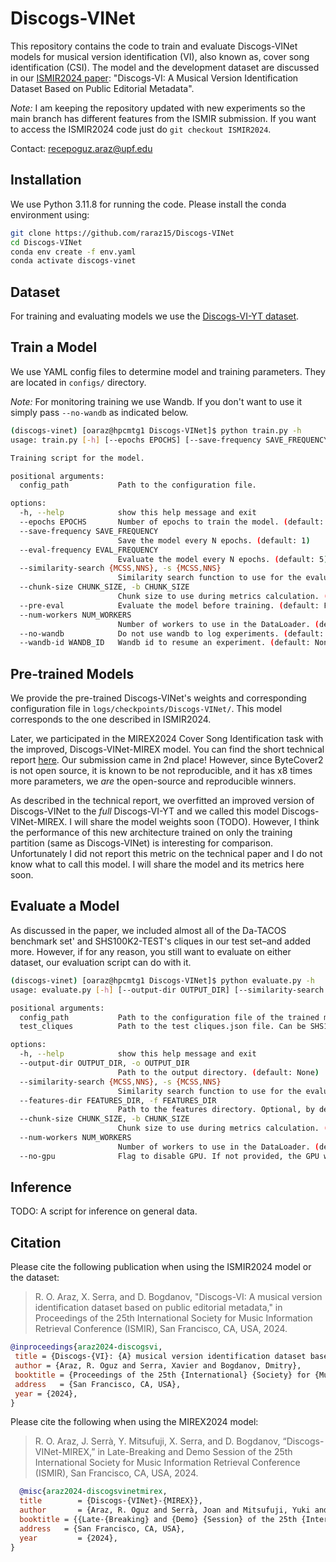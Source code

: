 # Discogs-VINet

This repository contains the code to train and evaluate Discogs-VINet models for musical version identification (VI), also known as, cover song identification (CSI). The model and the development dataset are discussed in our [ISMIR2024 paper](https://arxiv.org/abs/2410.17400): "Discogs-VI: A Musical Version Identification Dataset Based on Public Editorial Metadata". 

*Note:* I am keeping the repository updated with new experiments so the main branch has different features from the ISMIR submission. If you want to access the ISMIR2024 code just do `git checkout ISMIR2024`.

Contact: <recepoguz.araz@upf.edu>

## Installation

We use Python 3.11.8 for running the code. Please install the conda environment using:

```bash
git clone https://github.com/raraz15/Discogs-VINet
cd Discogs-VINet
conda env create -f env.yaml
conda activate discogs-vinet
```

## Dataset

For training and evaluating models we use the [Discogs-VI-YT dataset](https://mtg.github.io/discogs-vi-dataset/).

## Train a Model

We use YAML config files to determine model and training parameters. They are located in `configs/` directory. 

*Note:* For monitoring training we use Wandb. If you don't want to use it simply pass `--no-wandb` as indicated below.

```bash
(discogs-vinet) [oaraz@hpcmtg1 Discogs-VINet]$ python train.py -h
usage: train.py [-h] [--epochs EPOCHS] [--save-frequency SAVE_FREQUENCY] [--eval-frequency EVAL_FREQUENCY] [--similarity-search {MCSS,NNS}] [--chunk-size CHUNK_SIZE] [--pre-eval] [--num-workers NUM_WORKERS] [--no-wandb] [--wandb-id WANDB_ID] config_path

Training script for the model.

positional arguments:
  config_path           Path to the configuration file.

options:
  -h, --help            show this help message and exit
  --epochs EPOCHS       Number of epochs to train the model. (default: 50)
  --save-frequency SAVE_FREQUENCY
                        Save the model every N epochs. (default: 1)
  --eval-frequency EVAL_FREQUENCY
                        Evaluate the model every N epochs. (default: 5)
  --similarity-search {MCSS,NNS}, -s {MCSS,NNS}
                        Similarity search function to use for the evaluation. MCSS: Maximum Cosine Similarity Search, NNS: Nearest Neighbour Search. (default: MCSS)
  --chunk-size CHUNK_SIZE, -b CHUNK_SIZE
                        Chunk size to use during metrics calculation. (default: 1024)
  --pre-eval            Evaluate the model before training. (default: False)
  --num-workers NUM_WORKERS
                        Number of workers to use in the DataLoader. (default: 10)
  --no-wandb            Do not use wandb to log experiments. (default: False)
  --wandb-id WANDB_ID   Wandb id to resume an experiment. (default: None)
```

## Pre-trained Models

We provide the pre-trained Discogs-VINet's weights and corresponding configuration file in `logs/checkpoints/Discogs-VINet/`. This model corresponds to the one described in ISMIR2024.

Later, we participated in the MIREX2024 Cover Song Identification task with the improved, Discogs-VINet-MIREX model. You can find the short technical report [here](https://futuremirex.com/portal/wp-content/uploads/2024/11/R_Oguz_Araz-MIREX2024.pdf). Our submission came in 2nd place! However, since ByteCover2 is not open source, it is known to be not reproducible, and it has x8 times more parameters, we *are* the open-source and reproducible winners. 

As described in the technical report, we overfitted an improved version of Discogs-VINet to the *full* Discogs-VI-YT and we called this model Discogs-VINet-MIREX. I will share the model weights soon (TODO). However, I think the performance of this new architecture trained on only the training partition (same as Discogs-VINet) is interesting for comparison. Unfortunately I did not report this metric on the technical paper and I do not know what to call this model. I will share the model and its metrics here soon.


## Evaluate a Model

As discussed in the paper, we included almost all of the Da-TACOS benchmark set' and SHS100K2-TEST's cliques in our test set–and added more. However, if for any reason, you still want to evaluate on either dataset, our evaluation script can do with it.

```bash
(discogs-vinet) [oaraz@hpcmtg1 Discogs-VINet]$ python evaluate.py -h
usage: evaluate.py [-h] [--output-dir OUTPUT_DIR] [--similarity-search {MCSS,NNS}] [--features-dir FEATURES_DIR] [--chunk-size CHUNK_SIZE] [--num-workers NUM_WORKERS] [--no-gpu] config_path test_cliques

positional arguments:
  config_path           Path to the configuration file of the trained model. The config will be used to find model weigths
  test_cliques          Path to the test cliques.json file. Can be SHS100K, Da-TACOS or DiscogsVI.

options:
  -h, --help            show this help message and exit
  --output-dir OUTPUT_DIR, -o OUTPUT_DIR
                        Path to the output directory. (default: None)
  --similarity-search {MCSS,NNS}, -s {MCSS,NNS}
                        Similarity search function to use for the evaluation. MCSS: Maximum Cosine Similarity Search, NNS: Nearest Neighbour Search. (default: MCSS)
  --features-dir FEATURES_DIR, -f FEATURES_DIR
                        Path to the features directory. Optional, by default uses the path in the config file. (default: None)
  --chunk-size CHUNK_SIZE, -b CHUNK_SIZE
                        Chunk size to use during metrics calculation. (default: 512)
  --num-workers NUM_WORKERS
                        Number of workers to use in the DataLoader. (default: 10)
  --no-gpu              Flag to disable GPU. If not provided, the GPU will be used if available. (default: False)
```

## Inference

TODO: A script for inference on general data.

## Citation

Please cite the following publication when using the ISMIR2024 model or the dataset:

> R. O. Araz, X. Serra, and D. Bogdanov, "Discogs-VI: A musical version identification dataset based on public editorial metadata," in Proceedings of the 25th International Society for Music Information Retrieval Conference (ISMIR), San Francisco, CA, USA, 2024.

```bibtex
@inproceedings{araz2024-discogsvi,
 title = {Discogs-{VI}: {A} musical version identification dataset based on public editorial metadata},
 author = {Araz, R. Oguz and Serra, Xavier and Bogdanov, Dmitry},
 booktitle = {Proceedings of the 25th {International} {Society} for {Music} {Information} {Retrieval} {Conference} ({ISMIR})},
 address   = {San Francisco, CA, USA},
 year = {2024},
}
```

Please cite the following when using the MIREX2024 model:

> R. O. Araz, J. Serrà, Y. Mitsufuji, X. Serra, and D. Bogdanov, “Discogs-VINet-MIREX,” in Late-Breaking and Demo Session of the 25th International Society for Music Information Retrieval Conference (ISMIR), San Francisco, CA, USA, 2024.

```bibtex
  @misc{araz2024-discogsvinetmirex,
  title        = {Discogs-{VINet}-{MIREX}},
  author       = {Araz, R. Oguz and Serrà, Joan and Mitsufuji, Yuki and Serra, Xavier and Bogdanov, Dmitry},
  booktitle = {{Late-{Breaking} and {Demo} {Session} of the 25th {International} {Society} for {Music} {Information} {Retrieval} {Conference} ({ISMIR})}},
  address   = {San Francisco, CA, USA},
  year         = {2024},
}
```